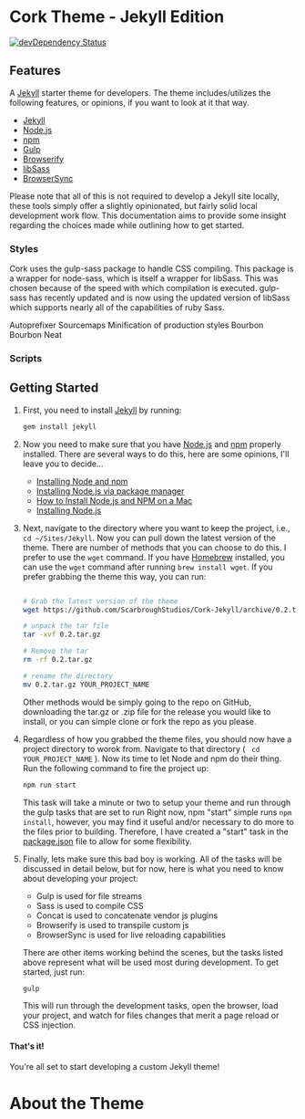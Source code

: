 # Cork Theme - Jekyll Edition
[![devDependency Status](https://david-dm.org/ScarbroughStudios/cork-jekyll/dev-status.svg)](https://david-dm.org/ScarbroughStudios/cork-jekyll#info=devDependencies)



## Features

A [Jekyll](http://jekyllrb.com/) starter theme for developers. The theme includes/utilizes the following features, or opinions, if you want to look at it that way.

- [Jekyll](http://jekyllrb.com/)
- [Node.js](https://nodejs.org/)
- [npm](https://www.npmjs.com/)
- [Gulp](http://gulpjs.com/)
- [Browserify](http://browserify.org/)
- [libSass](http://libsass.org/)
- [BrowserSync](http://www.browsersync.io/)

Please note that all of this is not required to develop a Jekyll site locally, these tools simply offer a slightly opinionated, but fairly solid local development work flow. This documentation aims to provide some insight regarding the choices made while outlining how to get started.

### Styles

Cork uses the gulp-sass package to handle CSS compiling. This package is a wrapper for node-sass, which is itself a wrapper for libSass. This was chosen because of the speed with which compilation is executed. gulp-sass has recently updated and is now using the updated version of libSass which supports nearly all of the capabilities of ruby Sass.

Autoprefixer
Sourcemaps
Minification of production styles
Bourbon
Bourbon Neat

### Scripts



## Getting Started

1. First, you need to install [Jekyll](http://jekyllrb.com/) by running:
    ``` bash
    gem install jekyll 
    ```

2. Now you need to make sure that you have [Node.js](https://nodejs.org/) and [npm](https://www.npmjs.com/) properly installed. There are several ways to do this, here are some opinions, I'll leave you to decide...
    * [Installing Node and npm](https://www.joyent.com/blog/installing-node-and-npm/)
    * [Installing Node.js via package manager](https://github.com/joyent/node/wiki/Installing-Node.js-via-package-manager)
    * [How to Install Node.js and NPM on a Mac](http://blog.teamtreehouse.com/install-node-js-npm-mac)
    * [Installing Node.js](https://www.araport.org/docs/science-apps-configuring-development-environment/installing-nodejs)

3. Next, navigate to the directory where you want to keep the project, i.e., ` cd ~/Sites/Jekyll `. Now you can pull down the latest version of the theme. There are number of methods that you can choose to do this. I prefer to use the ` wget ` command. If you have [Homebrew](http://brew.sh/) installed, you can use the ` wget ` command after running ` brew install wget `. If you prefer grabbing the theme this way, you can run:
    ``` bash

    # Grab the latest version of the theme
    wget https://github.com/ScarbroughStudios/Cork-Jekyll/archive/0.2.tar.gz

    # unpack the tar file
    tar -xvf 0.2.tar.gz

    # Remove the tar
    rm -rf 0.2.tar.gz

    # rename the directory
    mv 0.2.tar.gz YOUR_PROJECT_NAME

    ```
    Other methods would be simply going to the repo on GitHub, downloading the tar.gz or .zip file for the release you would like to install, or you can simple clone or fork the repo as you please.

4. Regardless of how you grabbed the theme files, you should now have a project directory to worok from. Navigate to that directory ( ` cd YOUR_PROJECT_NAME` ). Now its time to let Node and npm do their thing. Run the following command to fire the project up:
    ``` bash
    npm run start
    ```
    This task will take a minute or two to setup your theme and run through the gulp tasks that are set to run 
    Right now, npm "start" simple runs ` npm install `, however, you may find it useful and/or necessary to do more to the files prior to building. Therefore, I have created a "start" task in the [package.json](https://github.com/ScarbroughStudios/Cork-Jekyll/blob/master/package.json) file to allow for some flexibility.

5. Finally, lets make sure this bad boy is working. All of the tasks will be discussed in detail below, but for now, here is what you need to know about developing your project:
    * Gulp is used for file streams
    * Sass is used to compile CSS
    * Concat is used to concatenate vendor js plugins
    * Browserify is used to transpile custom js
    * BrowserSync is used for live reloading capabilities

    There are other items working behind the scenes, but the tasks listed above represent what will be used most during development. To get started, just run:
    ``` bash
    gulp
    ```
    This will run through the development tasks, open the browser, load your project, and watch for files changes that merit a page reload or CSS injection.


#### That's it!

You're all set to start developing a custom Jekyll theme!

# About the Theme
